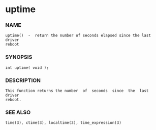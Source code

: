 # uptime

### NAME

    uptime()  -  return the number of seconds elapsed since the last driver
    reboot

### SYNOPSIS

    int uptime( void );

### DESCRIPTION

    This function returns the number  of  seconds  since  the  last  driver
    reboot.

### SEE ALSO

    time(3), ctime(3), localtime(3), time_expression(3)

